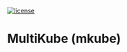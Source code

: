 [![license](http://img.shields.io/badge/license-Apache%20v2-orange.svg)](https://raw.githubusercontent.com/Peltoche/multikube/master/LICENSE)

# MultiKube (mkube)
